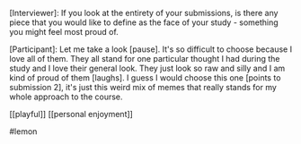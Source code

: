 [Interviewer]: If you look at the entirety of your submissions, is there any piece that you would like to define as the face of your study - something you might feel most proud of.

[Participant]: Let me take a look [pause]. It's so difficult to choose because I love all of them. They all stand for one particular thought I had during the study and I love their general look. They just look so raw and silly and I am kind of proud of them [laughs]. I guess I would choose this one [points to submission 2], it's just this weird mix of memes that really stands for my whole approach to the course.

[[playful]]
[[personal enjoyment]]

#lemon 